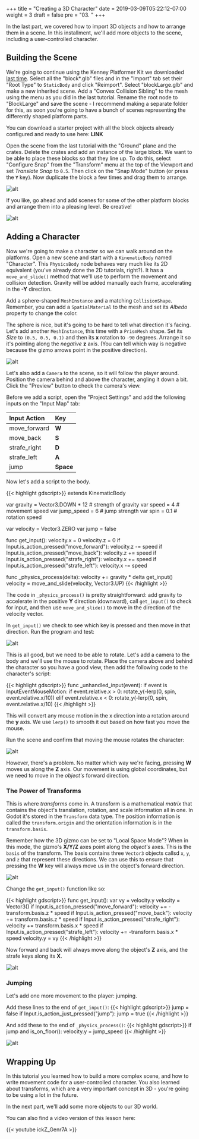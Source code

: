 +++
title = "Creating a 3D Character"
date = 2019-03-09T05:22:12-07:00
weight = 3
draft = false
pre = "03. "
+++

In the last part, we covered how
to import 3D objects and how to arrange them in a scene. In this installment,
we'll add more objects to the scene, including a user-controlled character.

## Building the Scene

We're going to continue using the Kenney Platformer Kit we downloaded [last time](/blog/2019/03/godot_31_3d_part02/). Select all the "block*.glb" files and in the
"Import" tab set their "Root Type" to `StaticBody` and click "Reimport". Select
"blockLarge.glb" and make a new inherited scene. Add a "Convex Collision Sibling"
to the mesh using the menu as you did in the last tutorial. Rename the root node
to "BlockLarge" and save the scene - I recommend making a separate folder for
this, as soon you're going to have a bunch of scenes representing the
differently shaped platform parts.

You can download a starter project with all the block objects already configured
and ready to use here: **LINK**

Open the scene from the last tutorial with the "Ground" plane and the crates.
Delete the crates and add an instance of the large block. We want to be able
to place these blocks so that they line up. To do this, select "Configure Snap"
from the "Transform" menu at the top of the Viewport and set _Translate Snap_
to `0.5`. Then click on the "Snap Mode" button (or press the **`Y`** key). Now
duplicate the block a few times and drag them to arrange.

![alt](/godot_recipes/3.x/img/g101_03_01.png)

If you like, go ahead and add scenes for some of the other platform blocks and
arrange them into a pleasing level. Be creative!

![alt](/godot_recipes/3.x/img/g101_03_02.png)

## Adding a Character

Now we're going to make a character so we can walk around on the platforms.
Open a new scene and start with a `KinematicBody` named "Character". This
`PhysicsBody` node behaves very much like its 2D equivalent (you've already
done the 2D tutorials, right?). It has a `move_and_slide()` method that we'll
use to perform the movement and collision detection. Gravity will be added
manually each frame, accelerating in the **-Y** direction.

Add a sphere-shaped `MeshInstance` and a matching `CollisionShape`. Remember,
you can add a `SpatialMaterial` to the mesh and set its _Albedo_ property to
change the color.

The sphere is nice, but it's going to be hard to tell what direction it's
facing. Let's add another `MeshInstance`, this time with a `PrismMesh` shape.
Set its _Size_ to `(0.5, 0.5, 0.1)` and then its **x** rotation to `-90`
degrees. Arrange it so it's pointing along the *negative* **z** axis. (You can
tell which way is negative because the gizmo arrows point in the positive
direction).

![alt](/godot_recipes/3.x/img/g101_03_03.png)

Let's also add a `Camera` to the scene, so it will follow the player around.
Position the camera behind and above the character, angling it down a bit. Click
the "Preview" button to check the camera's view.

Before we add a script, open the "Project Settings" and add the following inputs
on the "Input Map" tab:

Input Action | Key
:------------|:---
move_forward | **W**
move_back | **S**
strafe_right | **D**
strafe_left | **A**
jump | **Space**

Now let's add a script to the body.

{{< highlight gdscript>}}
extends KinematicBody

var gravity = Vector3.DOWN * 12  # strength of gravity
var speed = 4  # movement speed
var jump_speed = 6  # jump strength
var spin = 0.1  # rotation speed

var velocity = Vector3.ZERO
var jump = false

func get_input():
    velocity.x = 0
    velocity.z = 0
    if Input.is_action_pressed("move_forward"):
        velocity.z -= speed
    if Input.is_action_pressed("move_back"):
        velocity.z += speed
    if Input.is_action_pressed("strafe_right"):
        velocity.x += speed
    if Input.is_action_pressed("strafe_left"):
        velocity.x -= speed

func _physics_process(delta):
    velocity += gravity * delta
    get_input()
    velocity = move_and_slide(velocity, Vector3.UP)
{{< /highlight >}}

The code in `_physics_process()` is pretty straightforward: add gravity to
accelerate in the positive **Y** direction (downward), call `get_input()` to
check for input, and then use `move_and_slide()` to move in the direction
of the velocity vector.

In `get_input()` we check to see which key is pressed and then move in that
direction. Run the program and test:

![alt](/godot_recipes/3.x/img/g101_03_04.gif)

This is all good, but we need to be able to rotate. Let's add a camera to the
body and we'll use the mouse to rotate. Place the camera above and behind the
character so you have a good view, then add the following code to the character's
script:

{{< highlight gdscript>}}
func _unhandled_input(event):
    if event is InputEventMouseMotion:
        if event.relative.x > 0:
            rotate_y(-lerp(0, spin, event.relative.x/10))
        elif event.relative.x < 0:
            rotate_y(-lerp(0, spin, event.relative.x/10)
{{< /highlight >}}

This will convert any mouse motion in the x direction into a rotation around
the **y** axis. We use `lerp()` to smooth it out based on how fast you move
the mouse.

Run the scene and confirm that moving the mouse rotates the character:

![alt](/godot_recipes/3.x/img/g101_03_05.gif)

However, there's a problem. No matter which way we're facing, pressing **W**
moves us along the **Z** axis. Our movement is using global coordinates, but
we need to move in the _object's_ forward direction.

### The Power of Transforms

This is where _transforms_ come in. A transform is a mathematical _matrix_ that
contains the object's translation, rotation, and scale information all in one. In
Godot it's stored in the `Transform` data type. The position information is
called the `transform.origin` and the orientation information is in the
`transform.basis`.

Remember how the 3D gizmo can be set to "Local Space Mode"? When in this mode,
the gizmo's **X/Y/Z** axes point along the _object's_ axes. This is the `basis`
of the transform. The basis contains three `Vector3` objects callsd `x`, `y`,
and `z` that represent these directions. We can use this to ensure that pressing
the **W** key will always move us in the object's forward direction.

![alt](/godot_recipes/3.x/img/g101_03_07.gif)

Change the `get_input()` function like so:

{{< highlight gdscript>}}
func get_input():
    var vy = velocity.y
    velocity = Vector3()
    if Input.is_action_pressed("move_forward"):
        velocity += -transform.basis.z * speed
    if Input.is_action_pressed("move_back"):
        velocity += transform.basis.z * speed
    if Input.is_action_pressed("strafe_right"):
        velocity += transform.basis.x * speed
    if Input.is_action_pressed("strafe_left"):
        velocity += -transform.basis.x * speed
    velocity.y = vy
{{< /highlight >}}

Now forward and back will always move along the object's **Z** axis, and the
strafe keys along its **X**.

![alt](/godot_recipes/3.x/img/g101_03_06.gif)

### Jumping

Let's add one more movement to the player: jumping.

Add these lines to the end of `get_input()`:
{{< highlight gdscript>}}
    jump = false
    if Input.is_action_just_pressed("jump"):
        jump = true
{{< /highlight >}}

And add these to the end of `_physics_process()`:
{{< highlight gdscript>}}
    if jump and is_on_floor():
        velocity.y = jump_speed
{{< /highlight >}}

![alt](/godot_recipes/3.x/img/g101_03_08.gif)

## Wrapping Up

In this tutorial you learned how to build a more complex scene, and how to write
movement code for a user-controlled character. You also learned about transforms,
which are a very important concept in 3D - you're going to be using a lot in the
future.

In the next part, we'll add some more objects to our 3D world.

You can also find a video version of this lesson here:

{{< youtube ickZ_Genr7A >}}
<!--
<iframe width="392" height="221" src="https://www.youtube.com/embed/ickZ_Genr7A" frameborder="0" allowfullscreen></iframe> -->